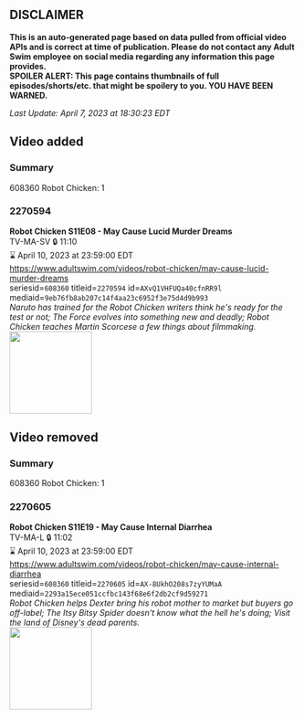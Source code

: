 ## DISCLAIMER
**This is an auto-generated page based on data pulled from official video APIs and is correct at time of publication. Please do not contact any Adult Swim employee on social media regarding any information this page provides.**  
**SPOILER ALERT: This page contains thumbnails of full episodes/shorts/etc. that might be spoilery to you. YOU HAVE BEEN WARNED.**  

_Last Update: April 7, 2023 at 18:30:23 EDT_
## Video added
### Summary
608360 Robot Chicken: 1  
### 2270594
**Robot Chicken S11E08 - May Cause Lucid Murder Dreams**  
TV-MA-SV 🔒 11:10  
⌛ April 10, 2023 at 23:59:00 EDT  
https://www.adultswim.com/videos/robot-chicken/may-cause-lucid-murder-dreams  
seriesid=`608360` titleid=`2270594` id=`AXvQ1VHFUQa40cfnRR9l` mediaid=`9eb76fb8ab207c14f4aa23c6952f3e75d4d9b993`  
_Naruto has trained for the Robot Chicken writers think he's ready for the test or not; The Force evolves into something new and deadly; Robot Chicken teaches Martin Scorcese a few things about filmmaking._  
<a href="https://media.cdn.adultswim.com/uploads/20210910/thumbnails/2_219101350344-RobotChicken_1107_MayCauseLucidMurderDreams.png"><img src="https://media.cdn.adultswim.com/uploads/20210910/thumbnails/2_219101350344-RobotChicken_1107_MayCauseLucidMurderDreams.png" height="144px" /></a>
## Video removed
### Summary
608360 Robot Chicken: 1  
### 2270605
**Robot Chicken S11E19 - May Cause Internal Diarrhea**  
TV-MA-L 🔒 11:02  
⌛ April 10, 2023 at 23:59:00 EDT  
https://www.adultswim.com/videos/robot-chicken/may-cause-internal-diarrhea  
seriesid=`608360` titleid=`2270605` id=`AX-8UkhO208s7zyYUMaA` mediaid=`2293a15ece051ccfbc143f68e6f2db2cf9d59271`  
_Robot Chicken helps Dexter bring his robot mother to market but buyers go off-label; The Itsy Bitsy Spider doesn't know what the hell he's doing; Visit the land of Disney's dead parents._  
<a href="https://media.cdn.adultswim.com/uploads/20220325/thumbnails/2_223251715238-RobotChickenInternalDiarrhea.png"><img src="https://media.cdn.adultswim.com/uploads/20220325/thumbnails/2_223251715238-RobotChickenInternalDiarrhea.png" height="144px" /></a>
